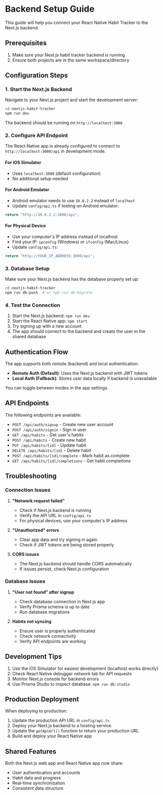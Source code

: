 # Backend Setup Guide

This guide will help you connect your React Native Habit Tracker to the Next.js backend.

## Prerequisites

1. Make sure your Next.js habit tracker backend is running
2. Ensure both projects are in the same workspace/directory

## Configuration Steps

### 1. Start the Next.js Backend

Navigate to your Next.js project and start the development server:

```bash
cd nextjs-habit-tracker
npm run dev
```

The backend should be running on `http://localhost:3000`

### 2. Configure API Endpoint

The React Native app is already configured to connect to `http://localhost:3000/api` in development mode.

#### For iOS Simulator

- Uses `localhost:3000` (default configuration)
- No additional setup needed

#### For Android Emulator

- Android emulator needs to use `10.0.2.2` instead of `localhost`
- Update `config/api.ts` if testing on Android emulator:

```typescript
return "http://10.0.2.2:3000/api";
```

#### For Physical Device

- Use your computer's IP address instead of localhost
- Find your IP: `ipconfig` (Windows) or `ifconfig` (Mac/Linux)
- Update `config/api.ts`:

```typescript
return "http://YOUR_IP_ADDRESS:3000/api";
```

### 3. Database Setup

Make sure your Next.js backend has the database properly set up:

```bash
cd nextjs-habit-tracker
npm run db:push  # or npm run db:migrate
```

### 4. Test the Connection

1. Start the Next.js backend: `npm run dev`
2. Start the React Native app: `npm start`
3. Try signing up with a new account
4. The app should connect to the backend and create the user in the shared database

## Authentication Flow

The app supports both remote (backend) and local authentication:

- **Remote Auth (Default)**: Uses the Next.js backend with JWT tokens
- **Local Auth (Fallback)**: Stores user data locally if backend is unavailable

You can toggle between modes in the app settings.

## API Endpoints

The following endpoints are available:

- `POST /api/auth/signup` - Create new user account
- `POST /api/auth/signin` - Sign in user
- `GET /api/habits` - Get user's habits
- `POST /api/habits` - Create new habit
- `PUT /api/habits/[id]` - Update habit
- `DELETE /api/habits/[id]` - Delete habit
- `POST /api/habits/[id]/complete` - Mark habit as complete
- `GET /api/habits/[id]/completions` - Get habit completions

## Troubleshooting

### Connection Issues

1. **"Network request failed"**

   - Check if Next.js backend is running
   - Verify the API URL in `config/api.ts`
   - For physical devices, use your computer's IP address

2. **"Unauthorized" errors**

   - Clear app data and try signing in again
   - Check if JWT tokens are being stored properly

3. **CORS issues**
   - The Next.js backend should handle CORS automatically
   - If issues persist, check Next.js configuration

### Database Issues

1. **"User not found" after signup**

   - Check database connection in Next.js app
   - Verify Prisma schema is up to date
   - Run database migrations

2. **Habits not syncing**
   - Ensure user is properly authenticated
   - Check network connectivity
   - Verify API endpoints are working

## Development Tips

1. Use the iOS Simulator for easiest development (localhost works directly)
2. Check React Native debugger network tab for API requests
3. Monitor Next.js console for backend errors
4. Use Prisma Studio to inspect database: `npm run db:studio`

## Production Deployment

When deploying to production:

1. Update the production API URL in `config/api.ts`
2. Deploy your Next.js backend to a hosting service
3. Update the `getApiUrl()` function to return your production URL
4. Build and deploy your React Native app

## Shared Features

Both the Next.js web app and React Native app now share:

- User authentication and accounts
- Habit data and progress
- Real-time synchronization
- Consistent data structure
